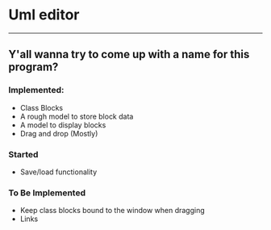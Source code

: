 # Uml editor
---
## Y'all wanna try to come up with a name for this program?

### Implemented:
* Class Blocks
* A rough model to store block data
* A model to display blocks
* Drag and drop (Mostly)

### Started
* Save/load functionality

### To Be Implemented
* Keep class blocks bound to the window when dragging
* Links

